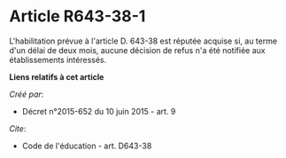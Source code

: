 # Article R643-38-1

L'habilitation prévue à l'article D. 643-38 est réputée acquise si, au terme d'un délai de deux mois, aucune décision de
refus n'a été notifiée aux établissements intéressés.

**Liens relatifs à cet article**

_Créé par_:

  - Décret n°2015-652 du 10 juin 2015 - art. 9

_Cite_:

  - Code de l'éducation - art. D643-38
